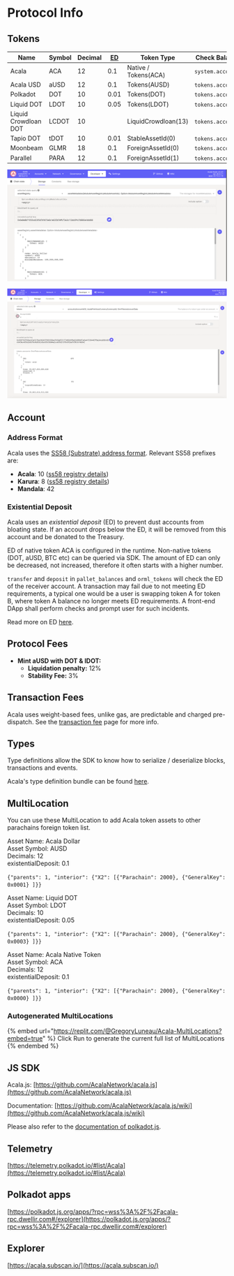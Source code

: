 # Protocol Info

## Tokens

| Name                 | Symbol | Decimal | [ED](https://wiki.polkadot.network/docs/learn-accounts#existential-deposit-and-reaping) | Token Type           | Check Balance     | Total issuance         |
| -------------------- | ------ | ------- | --------------------------------------------------------------------------------------- | -------------------- | ----------------- | ---------------------- |
| Acala                | ACA    | 12      | 0.1                                                                                     | Native / Tokens(ACA) | `system.account`  | 1,000,000,000          |
| Acala USD            | aUSD   | 12      | 0.1                                                                                     | Tokens(AUSD)         | `tokens.accounts` | `tokens.totalIssuance` |
| Polkadot             | DOT    | 10      | 0.01                                                                                    | Tokens(DOT)          | `tokens.accounts` | `tokens.totalIssuance` |
| Liquid DOT           | LDOT   | 10      | 0.05                                                                                    | Tokens(LDOT)         | `tokens.accounts` | `tokens.totalIssuance` |
| Liquid Crowdloan DOT | LCDOT  | 10      |                                                                                         | LiquidCrowdloan(13)  | `tokens.accounts` | `tokens.totalIssuance` |
| Tapio DOT            | tDOT   | 10      | 0.01                                                                                    | StableAssetId(0)     | `tokens.accounts` | `tokens.totalIssuance` |
| Moonbeam             | GLMR   | 18      | 0.1                                                                                     | ForeignAssetId(0)    | `tokens.accounts` | `tokens.totalIssuance` |
| Parallel             | PARA   | 12      | 0.1                                                                                     | ForeignAssetId(1)    | `tokens.accounts` | `tokens.totalIssuance` |

![](asset-registry-query.png)

![](<../../../.gitbook/assets/Screen Shot 2022-02-15 at 3.22.19 PM.png>)

## Account

### Address Format

Acala uses the [SS58 (Substrate) address format](https://github.com/paritytech/substrate/wiki/External-Address-Format-\(SS58\)). Relevant SS58 prefixes are:

* **Acala**: 10 ([ss58 registry details](https://github.com/paritytech/substrate/blob/df4a58833a650cf37fc97764bf6c9314435e3cb2/ss58-registry.json#L103-L111))
* **Karura**: 8 ([ss58 registry details](https://github.com/paritytech/substrate/blob/df4a58833a650cf37fc97764bf6c9314435e3cb2/ss58-registry.json#L85-L92))
* **Mandala**: 42

### Existential Deposit

Acala uses an _existential deposit_ (ED) to prevent dust accounts from bloating state. If an account drops below the ED, it will be removed from this account and be donated to the Treasury.

ED of native token ACA is configured in the runtime. Non-native tokens (DOT, aUSD, BTC etc) can be queried via SDK. The amount of ED can only be decreased, not increased, therefore it often starts with a higher number.

`transfer` and `deposit` in `pallet_balances` and `orml_tokens` will check the ED of the receiver account. A transaction may fail due to not meeting ED requirements, a typical one would be a user is swapping token A for token B, where token A balance no longer meets ED requirements. A front-end DApp shall perform checks and prompt user for such incidents.

Read more on ED [here](../../../acala/get-started/acala-account/#existential-deposit).

## Protocol Fees

* **Mint aUSD with DOT & lDOT:**
  * **Liquidation penalty:** 12%
  * **Stability Fee:** 3%

## Transaction Fees

Acala uses weight-based fees, unlike gas, are predictable and charged pre-dispatch. See the [transaction fee](../../../get-started/get-started/transaction-fees.md) page for more info.

## Types

Type definitions allow the SDK to know how to serialize / deserialize blocks, transactions and events.

Acala's type definition bundle can be found [here](https://unpkg.com/browse/@acala-network/type-definitions@latest/json/typesBundle.json).

## MultiLocation

You can use these MultiLocation to add Acala token assets to other parachains foreign token list.

Asset Name: Acala Dollar\
Asset Symbol: AUSD\
Decimals: 12\
existentialDeposit: 0.1

`{"parents": 1, "interior": {"X2": [{"Parachain": 2000}, {"GeneralKey": 0x0001} ]}}`

Asset Name: Liquid DOT\
Asset Symbol: LDOT\
Decimals: 10\
existentialDeposit: 0.05

`{"parents": 1, "interior": {"X2": [{"Parachain": 2000}, {"GeneralKey": 0x0003} ]}}`

Asset Name: Acala Native Token\
Asset Symbol: ACA\
Decimals: 12\
existentialDeposit: 0.1

`{"parents": 1, "interior": {"X2": [{"Parachain": 2000}, {"GeneralKey": 0x0000} ]}}`

### Autogenerated MultiLocations

{% embed url="https://replit.com/@GregoryLuneau/Acala-MultiLocations?embed=true" %}
Click Run to generate the current full list of MultiLocations
{% endembed %}

## JS SDK

Acala.js: [https://github.com/AcalaNetwork/acala.js](https://github.com/AcalaNetwork/acala.js)

Documentation: [https://github.com/AcalaNetwork/acala.js/wiki](https://github.com/AcalaNetwork/acala.js/wiki)

Please also refer to the [documentation of polkadot.js](https://polkadot.js.org/docs/api/).

## Telemetry

[https://telemetry.polkadot.io/#list/Acala](https://telemetry.polkadot.io/#list/Acala)

## Polkadot apps

[https://polkadot.js.org/apps/?rpc=wss%3A%2F%2Facala-rpc.dwellir.com#/explorer](https://polkadot.js.org/apps/?rpc=wss%3A%2F%2Facala-rpc.dwellir.com#/explorer)

## Explorer

[https://acala.subscan.io/](https://acala.subscan.io/)
